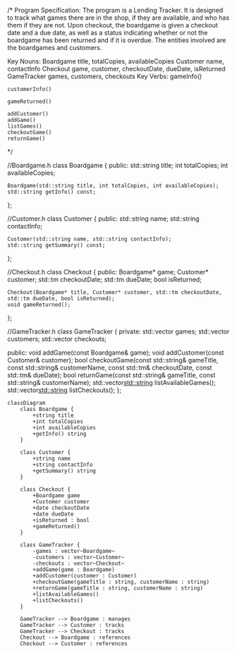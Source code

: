 /*
Program Specification:
    The program is a Lending Tracker. It is designed to track what games there are in the shop, if they are available, and who has them if they are not. Upon checkout, the boardgame is given a checkout date and a due date, as well as a status indicating whether or not the boardgame has been returned and if it is overdue. The entities involved are the boardgames and customers.

Key Nouns:
    Boardgame
        title, totalCopies, availableCopies
    Customer
        name, contactInfo
    Checkout
        game, customer, checkoutDate, dueDate, isReturned
    GameTracker
        games, customers, checkouts
Key Verbs:
    gameInfo()
    
    customerInfo()
    
    gameReturned()

    addCustomer()
    addGame()
    listGames()
    checkoutGame()
    returnGame()
*/

//Boardgame.h
class Boardgame {
public:
    std::string title;
    int totalCopies;
    int availableCopies;

    Boardgame(std::string title, int totalCopies, int availableCopies);
    std::string getInfo() const;
};

//Customer.h
class Customer {
public:
    std::string name;
    std::string contactInfo;

    Customer(std::string name, std::string contactInfo);
    std::string getSummary() const;
};

//Checkout.h
class Checkout {
public:
    Boardgame* game;
    Customer* customer;
    std::tm checkoutDate;
    std::tm dueDate;
    bool isReturned;

    Checkout(Boardgame* title, Customer* customer, std::tm checkoutDate, std::tm dueDate, bool isReturned);
    void gameReturned();
};

//GameTracker.h
class GameTracker {
private:
    std::vector<Boardgame> games;
    std::vector<Customer> customers;
    std::vector<Checkout> checkouts;

public:
    void addGame(const Boardgame& game);
    void addCustomer(const Customer& customer);
    bool checkoutGame(const std::string& gameTitle, const std::string& customerName, const std::tm& checkoutDate, const std::tm& dueDate);
    bool returnGame(const std::string& gameTitle, const std::string& customerName);
    std::vector<std::string> listAvailableGames();
    std::vector<std::string> listCheckouts();
};


```mermaid
classDiagram
    class Boardgame {
        +string title
        +int totalCopies
        +int availableCopies
        +getInfo() string
    }

    class Customer {
        +string name
        +string contactInfo
        +getSummary() string
    }

    class Checkout {
        +Boardgame game
        +Customer customer
        +date checkoutDate
        +date dueDate
        +isReturned : bool
        +gameReturned()
    }

    class GameTracker {
        -games : vector~Boardgame~
        -customers : vector~Customer~
        -checkouts : vector~Checkout~
        +addGame(game : Boardgame)
        +addCustomer(customer : Customer)
        +checkoutGame(gameTitle : string, customerName : string)
        +returnGame(gameTitle : string, customerName : string)
        +listAvailableGames()
        +listCheckouts()
    }

    GameTracker --> Boardgame : manages
    GameTracker --> Customer : tracks
    GameTracker --> Checkout : tracks
    Checkout --> Boardgame : references
    Checkout --> Customer : references
```